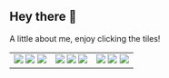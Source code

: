 ## Hey there 👋

A little about me, enjoy clicking the tiles!

|  |  |  |
|:---:|:---:|:---:|
| [![](https://raw.githubusercontent.com/xprilion/xprilion/master/images/b//9.png)](https://xprilion.com) [![](https://raw.githubusercontent.com/xprilion/xprilion/master/images/b/6.png)](https://xprilion.com/blogs/) [![](https://raw.githubusercontent.com/xprilion/xprilion/master/images/b/3.png)](https://github.com/xprilion?tab=repositories&q=&type=&language=javascript) | [![](https://raw.githubusercontent.com/xprilion/xprilion/master/images/b/8.png)](https://instagram.com/xprilion) [![](https://raw.githubusercontent.com/xprilion/xprilion/master/images/b/5.png)](https://twitter.com/xprilion) [![](https://raw.githubusercontent.com/xprilion/xprilion/master/images/b/2.png)](https://github.com/xprilion?tab=repositories&q=&type=&language=python) | [![](https://raw.githubusercontent.com/xprilion/xprilion/master/images/b/7.png)](https://en.wikipedia.org/wiki/India) ![](https://raw.githubusercontent.com/xprilion/xprilion/master/images/b/4.png) [![](https://raw.githubusercontent.com/xprilion/xprilion/master/images/b/1.png)](https://xpri.dev) |
